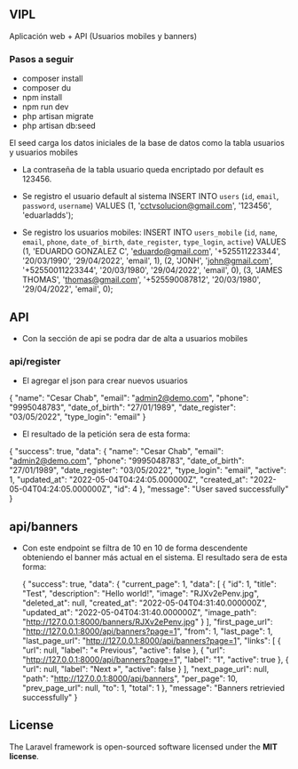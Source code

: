 ## VIPL

Aplicación web  + API (Usuarios mobiles y banners)

### Pasos a seguir

- composer install
- composer du
- npm install
- npm run dev
- php artisan migrate
- php artisan db:seed

El seed carga los datos iniciales de la base de datos como la tabla usuarios y usuarios mobiles

- La contraseña de la tabla usuario queda encriptado por default es 123456.

- Se registro el usuario default al sistema 
INSERT INTO `users` (`id`, `email`, `password`, `username`) VALUES
(1, 'cctvsolucion@gmail.com', '123456', 'eduarladds');

- Se registro los usuarios mobiles:
INSERT INTO `users_mobile` (`id`, `name`, `email`, `phone`, `date_of_birth`, `date_register`, `type_login`, `active`) VALUES
(1, 'EDUARDO GONZALEZ C', 'eduardo@gmail.com', '+525511223344', '20/03/1990', '29/04/2022', 'email', 1),
(2, 'JONH', 'john@gmail.com', '+52550011223344', '20/03/1980', '29/04/2022', 'email', 0),
(3, 'JAMES THOMAS', 'thomas@gmail.com', '+525590087812', '20/03/1980', '29/04/2022', 'email', 0);




## API

- Con la sección de api se podra dar de alta a usuarios mobiles

### api/register
- El agregar el json para crear nuevos usuarios

{
    "name": "Cesar Chab",
    "email": "admin2@demo.com",
    "phone": "9995048783",
    "date_of_birth": "27/01/1989",
    "date_register": "03/05/2022",
    "type_login": "email"
}

- El resultado de la petición sera de esta forma:

{
    "success": true,
    "data": {
        "name": "Cesar Chab",
        "email": "admin2@demo.com",
        "phone": "9995048783",
        "date_of_birth": "27/01/1989",
        "date_register": "03/05/2022",
        "type_login": "email",
        "active": 1,
        "updated_at": "2022-05-04T04:24:05.000000Z",
        "created_at": "2022-05-04T04:24:05.000000Z",
        "id": 4
    },
    "message": "User saved successfully"
}

## api/banners

- Con este endpoint se filtra de 10 en 10 de forma descendente obteniendo el banner más actual en el sistema. El resultado sera de esta forma:


    {
        "success": true,
        "data": {
            "current_page": 1,
            "data": [
                {
                    "id": 1,
                    "title": "Test",
                    "description": "Hello world!",
                    "image": "RJXv2ePenv.jpg",
                    "deleted_at": null,
                    "created_at": "2022-05-04T04:31:40.000000Z",
                    "updated_at": "2022-05-04T04:31:40.000000Z",
                    "image_path": "http://127.0.0.1:8000/banners/RJXv2ePenv.jpg"
                }
            ],
            "first_page_url": "http://127.0.0.1:8000/api/banners?page=1",
            "from": 1,
            "last_page": 1,
            "last_page_url": "http://127.0.0.1:8000/api/banners?page=1",
            "links": [
                {
                    "url": null,
                    "label": "&laquo; Previous",
                    "active": false
                },
                {
                    "url": "http://127.0.0.1:8000/api/banners?page=1",
                    "label": "1",
                    "active": true
                },
                {
                    "url": null,
                    "label": "Next &raquo;",
                    "active": false
                }
            ],
            "next_page_url": null,
            "path": "http://127.0.0.1:8000/api/banners",
            "per_page": 10,
            "prev_page_url": null,
            "to": 1,
            "total": 1
        },
        "message": "Banners retrievied successfully"
    }




## License

The Laravel framework is open-sourced software licensed under the **MIT license**.
